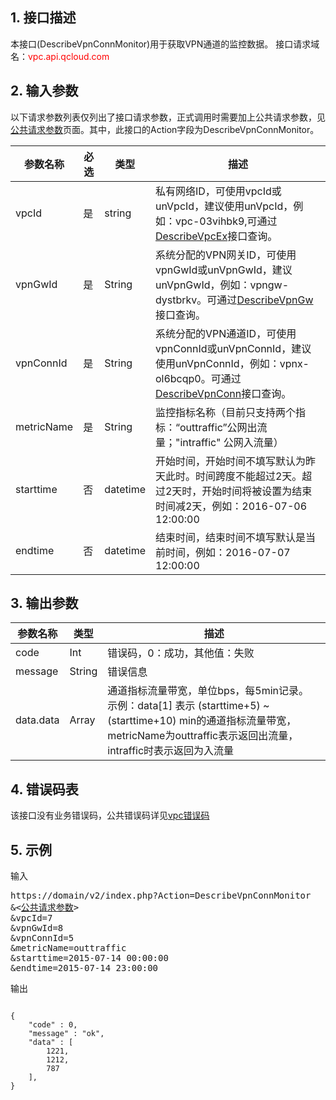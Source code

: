 ## 1. 接口描述

本接口(DescribeVpnConnMonitor)用于获取VPN通道的监控数据。
接口请求域名：<font style="color:red">vpc.api.qcloud.com</font> 

 

## 2. 输入参数
以下请求参数列表仅列出了接口请求参数，正式调用时需要加上公共请求参数，见<a href="/doc/api/372/4153" title="公共请求参数">公共请求参数</a>页面。其中，此接口的Action字段为DescribeVpnConnMonitor。

| 参数名称 | 必选  | 类型 | 描述 |
|---------|---------|---------|---------|
| vpcId | 是 | string | 私有网络ID，可使用vpcId或unVpcId，建议使用unVpcId，例如：vpc-03vihbk9,可通过<a href="http://www.qcloud.com/doc/api/245/%E6%9F%A5%E8%AF%A2%E7%A7%81%E6%9C%89%E7%BD%91%E7%BB%9C%E5%88%97%E8%A1%A8" title="DescribeVpcEx">DescribeVpcEx</a>接口查询。 | 
| vpnGwId | 是 | String | 系统分配的VPN网关ID，可使用vpnGwId或unVpnGwId，建议unVpnGwId，例如：vpngw-dystbrkv。可通过<a href="http://www.qcloud.com/doc/api/245/%E6%9F%A5%E8%AF%A2VPN%E7%BD%91%E5%85%B3%E5%88%97%E8%A1%A8" title="DescribeVpnGw">DescribeVpnGw</a>接口查询。 |
| vpnConnId | 是 | String | 系统分配的VPN通道ID，可使用vpnConnId或unVpnConnId，建议使用unVpnConnId，例如：vpnx-ol6bcqp0。可通过<a href="http://www.qcloud.com/doc/api/245/%E6%9F%A5%E8%AF%A2VPN%E9%80%9A%E9%81%93%E5%88%97%E8%A1%A8" title="DescribeVpnConn">DescribeVpnConn</a>接口查询。 |  
| metricName | 是 | String | 监控指标名称（目前只支持两个指标：“outtraffic”公网出流量；"intraffic" 公网入流量） |
| starttime | 否 | datetime | 开始时间，开始时间不填写默认为昨天此时。时间跨度不能超过2天。超过2天时，开始时间将被设置为结束时间减2天，例如：2016-07-06 12:00:00 |
| endtime | 否 | datetime | 结束时间，结束时间不填写默认是当前时间，例如：2016-07-07 12:00:00 |
 

## 3. 输出参数
 
| 参数名称 | 类型 | 描述|
|---------|---------|---------|
| code| Int | 错误码，0：成功，其他值：失败 |
| message |  String | 错误信息 |
| data.data | Array  | 通道指标流量带宽，单位bps，每5min记录。 示例：data[1] 表示 (starttime+5) ~ (starttime+10)  min的通道指标流量带宽，metricName为outtraffic表示返回出流量，intraffic时表示返回为入流量 |

## 4. 错误码表
 该接口没有业务错误码，公共错误码详见<a href="https://www.qcloud.com/doc/api/245/%e7%a7%81%e6%9c%89%e7%bd%91%e7%bb%9c%e9%94%99%e8%af%af%e7%a0%81?viewType=preview" title="私有网络错误码">vpc错误码</a>

## 5. 示例
 
输入
<pre>
https://domain/v2/index.php?Action=DescribeVpnConnMonitor
&<<a href="https://www.qcloud.com/doc/api/229/6976">公共请求参数</a>>
&vpcId=7
&vpnGwId=8
&vpnConnId=5
&metricName=outtraffic
&starttime=2015-07-14 00:00:00
&endtime=2015-07-14 23:00:00
</pre>

输出
```

{
    "code" : 0,
    "message" : "ok",
    "data" : [
		1221,
		1212,
		787
	],
}


